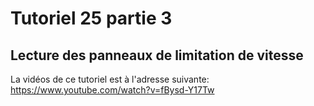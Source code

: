 # Tutoriel 25 partie 3
## Lecture des panneaux de limitation de vitesse

La vidéos de ce tutoriel est à l'adresse suivante:
https://www.youtube.com/watch?v=fBysd-Y17Tw
